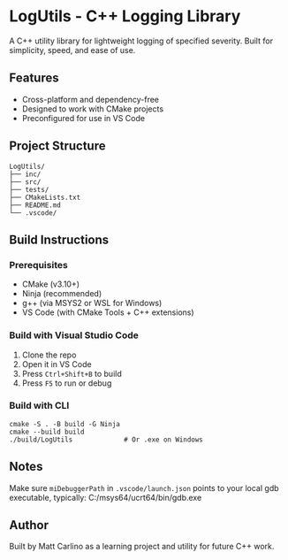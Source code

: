 # LogUtils - C++ Logging Library

A C++ utility library for lightweight logging of specified severity.
Built for simplicity, speed, and ease of use.

## Features

- Cross-platform and dependency-free
- Designed to work with CMake projects
- Preconfigured for use in VS Code

## Project Structure
```
LogUtils/
├── inc/
├── src/
├── tests/
├── CMakeLists.txt
├── README.md
└── .vscode/
```

## Build Instructions

### Prerequisites

- CMake (v3.10+)
- Ninja (recommended)
- g++ (via MSYS2 or WSL for Windows)
- VS Code (with CMake Tools + C++ extensions)

### Build with Visual Studio Code

1. Clone the repo
2. Open it in VS Code
3. Press `Ctrl+Shift+B` to build
4. Press `F5` to run or debug

### Build with CLI
```
cmake -S . -B build -G Ninja
cmake --build build
./build/LogUtils             # Or .exe on Windows
```

## Notes

Make sure `miDebuggerPath` in `.vscode/launch.json` points to your local gdb executable, typically:
C:/msys64/ucrt64/bin/gdb.exe

## Author

Built by Matt Carlino as a learning project and utility for future C++ work.

